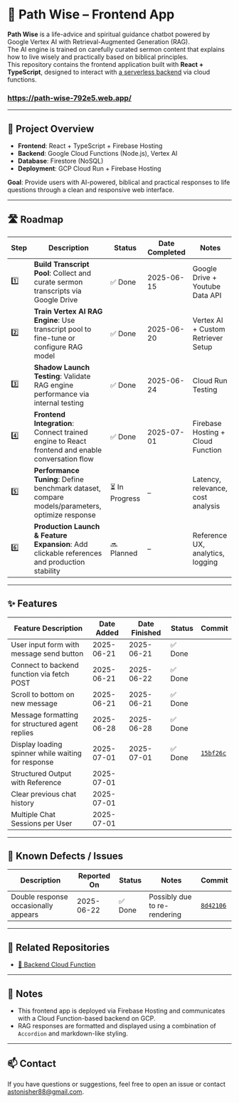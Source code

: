 # 🧭 Path Wise – Frontend App

**Path Wise** is a life-advice and spiritual guidance chatbot powered by Google Vertex AI with Retrieval-Augmented Generation (RAG).  
The AI engine is trained on carefully curated sermon content that explains how to live wisely and practically based on biblical principles.  
This repository contains the frontend application built with **React + TypeScript**, designed to interact with [a serverless backend](https://github.com/2ndPrince/path-wise-functions) via cloud functions.

### https://path-wise-792e5.web.app/

---

## 📘 Project Overview

- **Frontend**: React + TypeScript + Firebase Hosting
- **Backend**: Google Cloud Functions (Node.js), Vertex AI
- **Database**: Firestore (NoSQL)
- **Deployment**: GCP Cloud Run + Firebase Hosting

**Goal**: Provide users with AI-powered, biblical and practical responses to life questions through a clean and responsive web interface.

---

## 🛣 Roadmap

| Step | Description                                                                                     | Status        | Date Completed | Notes                              |
|------|-------------------------------------------------------------------------------------------------|---------------|----------------|------------------------------------|
| 1️⃣   | **Build Transcript Pool**: Collect and curate sermon transcripts via Google Drive               | ✅ Done        | 2025-06-15     | Google Drive + Youtube Data API       |
| 2️⃣   | **Train Vertex AI RAG Engine**: Use transcript pool to fine-tune or configure RAG model         | ✅ Done        | 2025-06-20     | Vertex AI + Custom Retriever Setup |
| 3️⃣   | **Shadow Launch Testing**: Validate RAG engine performance via internal testing                 | ✅ Done        | 2025-06-24     | Cloud Run Testing     |
| 4️⃣   | **Frontend Integration**: Connect trained engine to React frontend and enable conversation flow | ✅ Done        | 2025-07-01     | Firebase Hosting + Cloud Function  |
| 5️⃣   | **Performance Tuning**: Define benchmark dataset, compare models/parameters, optimize response | ⏳ In Progress | –              | Latency, relevance, cost analysis  |
| 6️⃣   | **Production Launch & Feature Expansion**: Add clickable references and production stability    | 🔜 Planned     | –              | Reference UX, analytics, logging   |

---

## ✨ Features

| Feature Description                              | Date Added | Date Finished | Status     | Commit |
|--------------------------------------------------|------------|----------------|------------|--------|
| User input form with message send button         | 2025-06-21 | 2025-06-21     | ✅ Done     | |
| Connect to backend function via fetch POST       | 2025-06-21 | 2025-06-22     | ✅ Done     | |
| Scroll to bottom on new message                  | 2025-06-21 | 2025-06-21     | ✅ Done     | |
| Message formatting for structured agent replies  | 2025-06-28 | 2025-06-28     | ✅ Done     | |
| Display loading spinner while waiting for response| 2025-07-01 | 2025-07-01     | ✅ Done     | [`15bf26c`](https://github.com/2ndPrince/path-wise/commit/15bf26cf581b07801b95d135de971722341193f0) |
| Structured Output with Reference | 2025-07-01 | | | | |
| Clear previous chat history | 2025-07-01 | | | | |
| Multiple Chat Sessions per User | 2025-07-01 | | | | |

---

## 🐛 Known Defects / Issues

| Description                                       | Reported On | Status        | Notes                          | Commit |
|--------------------------------------------------|-------------|----------------|--------------------------------|--------|
| Double response occasionally appears             | 2025-06-22  | ✅ Done        | Possibly due to re-rendering  | [`8d42106`](https://github.com/2ndPrince/path-wise/commit/8d42106af6a16215090a860f6551236554edf3e4)

---

## 🧩 Related Repositories

- [🔗 Backend Cloud Function](https://github.com/2ndPrince/path-wise-functions)

---

## 📌 Notes

- This frontend app is deployed via Firebase Hosting and communicates with a Cloud Function-based backend on GCP.
- RAG responses are formatted and displayed using a combination of `Accordion` and markdown-like styling.

---

## 📫 Contact

If you have questions or suggestions, feel free to open an issue or contact [astonisher88@gmail.com](mailto:astonisher88@gmail.com).
